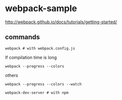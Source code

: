 # webpack-sample
http://webpack.github.io/docs/tutorials/getting-started/

## commands
```
webpack # with webpack.config.js
```

If compilation time is long
```
webpack --progress --colors
```

others
```
webpack --progress --colors --watch

webpack-dev-server # with npm
```

